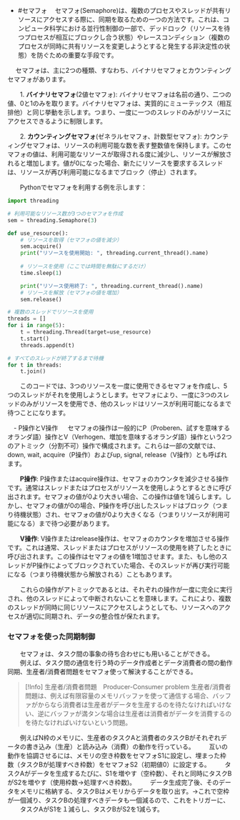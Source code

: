 
- #セマフォ
  　セマフォ(Semaphore)は、複数のプロセスやスレッドが共有リソースにアクセスする際に、同期を取るための一つの方法です。これは、コンピュータ科学における並行性制御の一部で、デッドロック（リソースを待つプロセスが相互にブロックし合う状態）やレースコンディション（複数のプロセスが同時に共有リソースを変更しようとすると発生する非決定性の状態）を防ぐための重要な手段です。

　  セマフォは、主に2つの種類、すなわち、バイナリセマフォとカウンティングセマフォがあります。

　　1. **バイナリセマフォ**(2値セマフォ): バイナリセマフォは名前の通り、二つの値、0と1のみを取ります。バイナリセマフォは、実質的にミューテックス（相互排他）と同じ挙動を示します。つまり、一度に一つのスレッドのみがリソースにアクセスできるように制限します。

　　2. **カウンティングセマフォ**(ゼネラルセマフォ、計数型セマフォ): カウンティングセマフォは、リソースの利用可能な数を表す整数値を保持します。このセマフォの値は、利用可能なリソースが取得される度に減少し、リソースが解放されると増加します。値が0になった場合、新たにリソースを要求するスレッドは、リソースが再び利用可能になるまでブロック（停止）されます。

　　Pythonでセマフォを利用する例を示します：

```python
import threading

# 利用可能なリソース数が3つのセマフォを作成
sem = threading.Semaphore(3)

def use_resource():
    # リソースを取得（セマフォの値を減少）
    sem.acquire()
    print("リソースを使用開始: ", threading.current_thread().name)
    
    # リソースを使用（ここでは時間を無駄にするだけ）
    time.sleep(1)

    print("リソース使用終了: ", threading.current_thread().name)
    # リソースを解放（セマフォの値を増加）
    sem.release()

# 複数のスレッドでリソースを使用
threads = []
for i in range(5):
    t = threading.Thread(target=use_resource)
    t.start()
    threads.append(t)

# すべてのスレッドが終了するまで待機
for t in threads:
    t.join()
```

　　このコードでは、3つのリソースを一度に使用できるセマフォを作成し、5つのスレッドがそれを使用しようとします。セマフォにより、一度に3つのスレッドのみがリソースを使用でき、他のスレッドはリソースが利用可能になるまで待つことになります。

　- P操作とV操作
　  セマフォの操作は一般的にP（Proberen、試すを意味するオランダ語）操作とV（Verhogen、増加を意味するオランダ語）操作という2つのアトミック（分割不可）操作で構成されます。これらは一部の文献では、down, wait, acquire（P操作）およびup, signal, release（V操作）とも呼ばれます。

　　**P操作**: P操作またはacquire操作は、セマフォのカウンタを減少させる操作です。通常はスレッドまたはプロセスがリソースを使用しようとするときに呼び出されます。セマフォの値が0より大きい場合、この操作は値を1減らします。しかし、セマフォの値が0の場合、P操作を呼び出したスレッドはブロック（つまり待機状態）され、セマフォの値が0より大きくなる（つまりリソースが利用可能になる）まで待つ必要があります。

　　**V操作**: V操作またはrelease操作は、セマフォのカウンタを増加させる操作です。これは通常、スレッドまたはプロセスがリソースの使用を終了したときに呼び出されます。この操作はセマフォの値を1増加させます。また、もし他のスレッドがP操作によってブロックされていた場合、そのスレッドが再び実行可能になる（つまり待機状態から解放される）こともあります。

　　これらの操作がアトミックであるとは、それぞれの操作が一度に完全に実行され、他のスレッドによって中断されないことを意味します。これにより、複数のスレッドが同時に同じリソースにアクセスしようとしても、リソースへのアクセスが適切に同期され、データの整合性が保たれます。

### セマフォを使った同期制御
　　セマフォは、タスク間の事象の待ち合わせにも用いることができる。
　　例えば、タスク間の通信を行う時のデータ作成者とデータ消費者の間の動作同期、生産者/消費者問題をセマフォ使って解決することができる。
　　
> [!Info] 生産者/消費者問題　Producer-Consumer problem
> 生産者/消費者問題は、例えば有限容量のメモリバッファを使って通信する場合、バッファがからなら消費者は生産者がデータを生産するのを待たなければいけない、逆にバッファが満タンな場合は生産者は消費者がデータを消費するのを待たなければいけないという問題。

　　例えばN枠のメモリに、生産者のタスクAと消費者のタスクBがそれぞれデータの書き込み（生産）と読み込み（消費）の動作を行っている。
　　互いの動作を協調させるには、メモリの空き枠数をセマフォS1に設定し、埋まった枠数（タスクBが処理すべき枠数）をセマフォS2（初期値0）に設定する。
　　タスクAがデータを生成するたびに、S1を増やす（空枠数）、それと同時にタスクBがS2を増やす（使用枠数->処理すべき枠数)。
　　データ生成完了後、そのデータをメモリに格納する、タスクBはメモリからデータを取り出す。->これで空枠が一個減り、タスクBの処理すべきデータも一個減るので、これをトリガーに、
　　タスクAがS1を１減らし、タスクBがS2を1減らす。 
　　